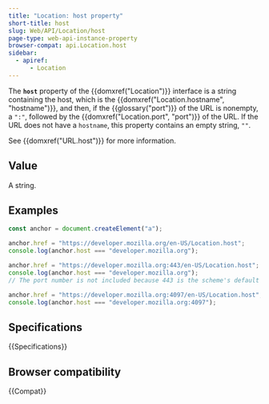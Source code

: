 ```yaml
---
title: "Location: host property"
short-title: host
slug: Web/API/Location/host
page-type: web-api-instance-property
browser-compat: api.Location.host
sidebar:
  - apiref:
      - Location
---
```


The **`host`** property of the {{domxref("Location")}} interface is a string containing the host, which is the {{domxref("Location.hostname", "hostname")}}, and then, if the {{glossary("port")}} of the URL is nonempty, a `":"`, followed by the {{domxref("Location.port", "port")}} of the URL. If the URL does not have a `hostname`, this property contains an empty string, `""`.

See {{domxref("URL.host")}} for more information.

## Value

A string.

## Examples

```js
const anchor = document.createElement("a");

anchor.href = "https://developer.mozilla.org/en-US/Location.host";
console.log(anchor.host === "developer.mozilla.org");

anchor.href = "https://developer.mozilla.org:443/en-US/Location.host";
console.log(anchor.host === "developer.mozilla.org");
// The port number is not included because 443 is the scheme's default port

anchor.href = "https://developer.mozilla.org:4097/en-US/Location.host";
console.log(anchor.host === "developer.mozilla.org:4097");
```

## Specifications

{{Specifications}}

## Browser compatibility

{{Compat}}
